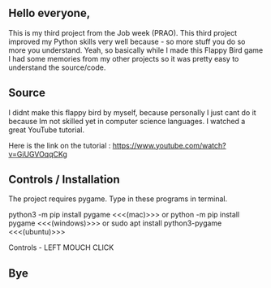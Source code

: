 ## Hello everyone,

This is my third project from the Job week (PRAO). This third project improved my Python skills very well because - so more stuff you do so more you understand. Yeah, so basically while I made this Flappy Bird game I had some memories from my other projects so it was pretty easy to understand the source/code. 


## Source


I didnt make this flappy bird by myself, because personally I just cant do it because Im not skilled yet in computer science languages. I watched a great YouTube tutorial.

Here is the link on the tutorial : https://www.youtube.com/watch?v=GiUGVOqqCKg


## Controls / Installation


The project requires pygame. Type in these programs in terminal. 

python3 -m pip install pygame <<<(mac)>>>
or
python -m pip install pygame <<<(windows)>>>
or
sudo apt install python3-pygame <<<(ubuntu)>>>

Controls - LEFT MOUCH CLICK 


## Bye 
